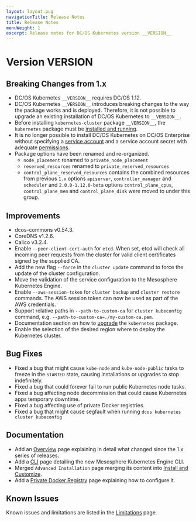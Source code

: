 ```yaml
---
layout: layout.pug
navigationTitle: Release Notes
title: Release Notes
menuWeight: 1
excerpt: Release notes for DC/OS Kubernetes version __VERSION__
---
```


<!-- This source repo for this topic is https://github.com/mesosphere/dcos-kubernetes-cluster -->

# Version __VERSION__

## Breaking Changes from 1.x

* DC/OS Kubernetes `__VERSION__` requires DC/OS 1.12.
* DC/OS Kubernetes `__VERSION__` introduces breaking changes to the way the package works and is deployed.
  Therefore, it is not possible to upgrade an existing installation of DC/OS Kubernetes to `__VERSION__`.
* Before installing `kubernetes-cluster` package `__VERSION__`, the `kubernetes` package must be [installed and running](/services/kubernetes/test/install-and-customize).
* It is no longer possible to install DC/OS Kubernetes on DC/OS Enterprise without specifying a [service account](/1.12/security/ent/service-auth/) and a service account secret with adequate [permissions](/1.12/security/ent/perms-reference/).
* Package options have been renamed and re-organized.
  * `node_placement` renamed to `private_node_placement`
  * `reserved_resources` renamed to `private_reserved_resources`
  * `control_plane_reserved_resources` contains the combined resources from previous `1.x` options `apiserver`, `controller_manager` and `scheduler` and `2.0.0-1.12.0-beta` options `control_plane_cpus`, `control_plane_mem` and `control_plane_disk` were moved to under this group.

## Improvements

* dcos-commons v0.54.3.
* CoreDNS v1.2.6.
* Calico v3.2.4.
* Enable `--peer-client-cert-auth` for `etcd`. When set, etcd will check all incoming peer requests from the cluster for valid client certificates signed by the supplied CA.
* Add the new flag `--force` in the `cluster update` command to force the update of the cluster configuration.
* Move the validation of the service configuration to the Mesosphere Kubernetes Engine.
* Enable `--aws-session-token` for `cluster backup` and `cluster restore` commands. The AWS session token can now be used as part of the AWS credentials.
* Support relative paths in `--path-to-custom-ca` for `cluster kubeconfig` command, e.g. `--path-to-custom-ca=./my-custom-ca.pem`.
* Documentation section on how to [upgrade](/services/kubernetes/test/operations/upgrade/#Mesosphere-Kubernetes-Engine) the `kubernetes` package.
* Enable the selection of the desired region where to deploy the Kubernetes cluster.

## Bug Fixes

* Fixed a bug that might cause `kube-node` and `kube-node-public` tasks to freeze in the `STARTED` state, causing installations or upgrades to stop indefinitely.
* Fixed a bug that could forever fail to run public Kubernetes node tasks.
* Fixed a bug affecting node decommission that could cause Kubernetes apps temporary downtime.
* Fixed a bug affecting use of private Docker registries.
* Fixed a bug that might cause segfault when running `dcos kubernetes cluster kubeconfig`

## Documentation

* Add an [Overview](/services/kubernetes/test/overview) page explaining in detail what changed since the 1.x series of releases.
* Add a [CLI](/services/kubernetes/test/cli) page detailing the new Mesosphere Kubernetes Engine CLI.
* Merged `Advanced Installation` page merging its content into [Install and Customize](/services/kubernetes/test/install-and-customize).
* Add a [Private Docker Registry](/services/kubernetes/test/operations/private-docker-registry) page explaining how to configure it.

## Known Issues

Known issues and limitations are listed in the [Limitations](/services/kubernetes/test/limitations) page.
